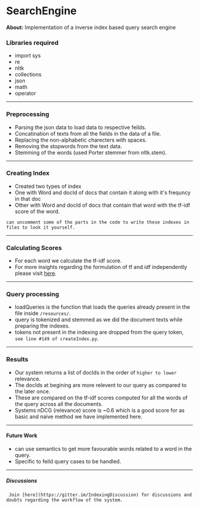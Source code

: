 # SearchEngine #
**About:**  Implementation of a inverse index based query search engine 


### Libraries required ###
- import sys
- re
- nltk 
- collections
- json
- math
- operator

-----

### Preprocessing ###
- Parsing the json data to load data to respective feilds.
- Concatination of texts from all the fields in the data of a file.
- Replacing the non-alphabetic charecters with spaces.
- Removing the stopwords from the text data.
- Stemming of the words (used Porter stemmer from nltk.stem).

------

### Creating Index ###
- Created two types of index
- One with Word and docId of docs that contain it along with it's frequncy in that doc
- Other with Word and docId of docs that contain that word with the tf-idf score of the word.

`can uncomment some of the parts in the code to write these indexes in files to look it yourself.`

----
### Calculating Scores ###
- For each word we calculate the tf-idf score.
- For more insights regarding the formulation of tf and idf independently please visit  [here](https://en.wikipedia.org/wiki/Tf%E2%80%93idf).

----

### Query processing ###
- loadQueries is the function that loads the queries already present in the file inside `/resources/`.
- query is tokenized and stemmed as we did the document texts while preparing the indexes.
- tokens not present in the indexing are dropped from the query token, `see line #149 of createIndex.py`.

---

### Results ###
- Our system returns a list of docIds in the order of `higher to lower` relevance.
- The docIds at begining are more relevent to our query as compared to the later once.
- These are compared on the tf-idf scores computed for all the words of the query across all the documents.
- Systems nDCG (relevance) score is ~0.6 which is a good score for as basic and naive method we have implemented here.
---
#### Future Work ####
- can use semantics to get more favourable words related to a word in the query.
- Specific to feild query cases to be handled.

-----
##### Discussions #####
` Join [here](https://gitter.im/IndexingDiscussion) for discussions and doubts regarding the workflow of the system.`
